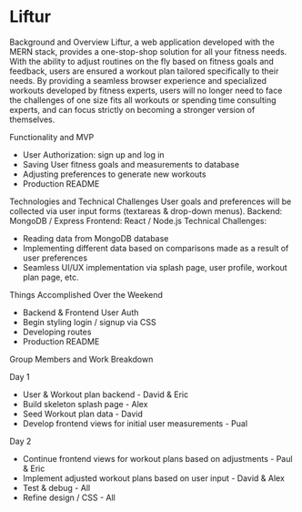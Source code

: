 # Liftur

Background and Overview
Liftur, a web application developed with the MERN stack, provides a one-stop-shop solution for all your fitness needs. With the ability to adjust routines on the fly based on fitness goals and feedback, users are ensured a workout plan tailored specifically to their needs. By providing a seamless browser experience and specialized workouts developed by fitness experts, users will no longer need to face the challenges of one size fits all workouts or spending time consulting experts, and can focus strictly on becoming a stronger version of themselves.

Functionality and MVP
- User Authorization: sign up and log in
- Saving User fitness goals and measurements to database
- Adjusting preferences to generate new workouts
- Production README


Technologies and Technical Challenges
User goals and preferences will be collected via user input forms (textareas & drop-down menus). 
Backend: MongoDB / Express
Frontend: React / Node.js
Technical Challenges:
- Reading data from MongoDB database
- Implementing different data based on comparisons made as a result of user preferences
- Seamless UI/UX implementation via splash page, user profile, workout plan page, etc.


Things Accomplished Over the Weekend
- Backend & Frontend User Auth 
- Begin styling login / signup via CSS 
- Developing routes
- Production README 

Group Members and Work Breakdown

Day 1
- User & Workout plan backend - David & Eric
- Build skeleton splash page - Alex
- Seed Workout plan data - David
- Develop frontend views for initial user measurements - Pual

Day 2
- Continue frontend views for workout plans based on adjustments - Paul & Eric
- Implement adjusted workout plans based on user input - David & Alex
- Test & debug - All
- Refine design / CSS - All
